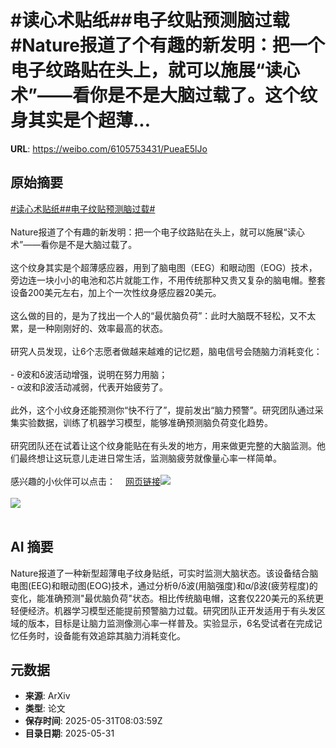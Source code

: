 # #读心术贴纸##电子纹贴预测脑过载#Nature报道了个有趣的新发明：把一个电子纹路贴在头上，就可以施展“读心术”——看你是不是大脑过载了。这个纹身其实是个超薄...

**URL**: https://weibo.com/6105753431/PueaE5lJo

## 原始摘要

<a href="https://m.weibo.cn/search?containerid=231522type%3D1%26t%3D10%26q%3D%23%E8%AF%BB%E5%BF%83%E6%9C%AF%E8%B4%B4%E7%BA%B8%23&amp;extparam=%23%E8%AF%BB%E5%BF%83%E6%9C%AF%E8%B4%B4%E7%BA%B8%23" data-hide=""><span class="surl-text">#读心术贴纸#</span></a><a href="https://m.weibo.cn/search?containerid=231522type%3D1%26t%3D10%26q%3D%23%E7%94%B5%E5%AD%90%E7%BA%B9%E8%B4%B4%E9%A2%84%E6%B5%8B%E8%84%91%E8%BF%87%E8%BD%BD%23&amp;extparam=%23%E7%94%B5%E5%AD%90%E7%BA%B9%E8%B4%B4%E9%A2%84%E6%B5%8B%E8%84%91%E8%BF%87%E8%BD%BD%23" data-hide=""><span class="surl-text">#电子纹贴预测脑过载#</span></a><br><br>Nature报道了个有趣的新发明：把一个电子纹路贴在头上，就可以施展“读心术”——看你是不是大脑过载了。<br><br>这个纹身其实是个超薄感应器，用到了脑电图（EEG）和眼动图（EOG）技术，旁边连一块小小的电池和芯片就能工作，不用传统那种又贵又复杂的脑电帽。整套设备200美元左右，加上个一次性纹身感应器20美元。<br><br>这么做的目的，是为了找出一个人的“最优脑负荷”：此时大脑既不轻松，又不太累，是一种刚刚好的、效率最高的状态。<br><br>研究人员发现，让6个志愿者做越来越难的记忆题，脑电信号会随脑力消耗变化：<br><br>- θ波和δ波活动增强，说明在努力用脑；<br>- α波和β波活动减弱，代表开始疲劳了。<br><br>此外，这个小纹身还能预测你“快不行了”，提前发出“脑力预警”。研究团队通过采集实验数据，训练了机器学习模型，能够准确预测脑负荷变化趋势。<br><br>研究团队还在试着让这个纹身能贴在有头发的地方，用来做更完整的大脑监测。他们最终想让这玩意儿走进日常生活，监测脑疲劳就像量心率一样简单。<br><br>感兴趣的小伙伴可以点击：<a href="https://weibo.cn/sinaurl?u=https%3A%2F%2Fwww.nature.com%2Farticles%2Fd41586-025-01652-5" data-hide=""><span class="url-icon"><img style="width: 1rem;height: 1rem" src="https://h5.sinaimg.cn/upload/2015/09/25/3/timeline_card_small_web_default.png" referrerpolicy="no-referrer"></span><span class="surl-text">网页链接</span></a><img style="" src="https://tvax3.sinaimg.cn/large/006Fd7o3gy1i1xm29i9f2j30zk0k07gx.jpg" referrerpolicy="no-referrer"><br><br><img style="" src="https://tvax3.sinaimg.cn/large/006Fd7o3gy1i1xm2b35byj30zk0mpkbx.jpg" referrerpolicy="no-referrer"><br><br>

## AI 摘要

Nature报道了一种新型超薄电子纹身贴纸，可实时监测大脑状态。该设备结合脑电图(EEG)和眼动图(EOG)技术，通过分析θ/δ波(用脑强度)和α/β波(疲劳程度)的变化，能准确预测"最优脑负荷"状态。相比传统脑电帽，这套仅220美元的系统更轻便经济。机器学习模型还能提前预警脑力过载。研究团队正开发适用于有头发区域的版本，目标是让脑力监测像测心率一样普及。实验显示，6名受试者在完成记忆任务时，设备能有效追踪其脑力消耗变化。

## 元数据

- **来源**: ArXiv
- **类型**: 论文
- **保存时间**: 2025-05-31T08:03:59Z
- **目录日期**: 2025-05-31
